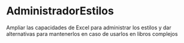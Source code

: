 # AdministradorEstilos
Ampliar las capacidades de Excel para administrar los estilos y dar alternativas para mantenerlos en caso de usarlos en libros complejos
